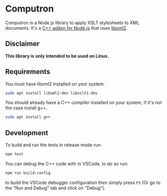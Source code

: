 # Computron
Computron is a Node.js library to apply XSLT stylesheets to XML documents. It's a [C++ addon for Node.js](https://nodejs.org/api/addons.html) that uses [libxml2](http://www.xmlsoft.org/).

## Disclaimer
**This library is only intended to be used on Linux.**

## Requirements
You must have libxml2 installed on your system.
```bash
sudo apt install libxml2-dev libxslt1-dev
```

You should already have a C++ compiler installed on your system, if it's not the case install g++.
```bash
sudo apt install g++
```

## Development
To build and run the tests in release mode run:
```bash
npm test
```

You can debug the C++ code with in VSCode, to do so run:
```bash
npm run build:config
```
to build the VSCode debugger configuration then simply press `F5` (Or go to the "Run and Debug" tab and click on "Debug").
